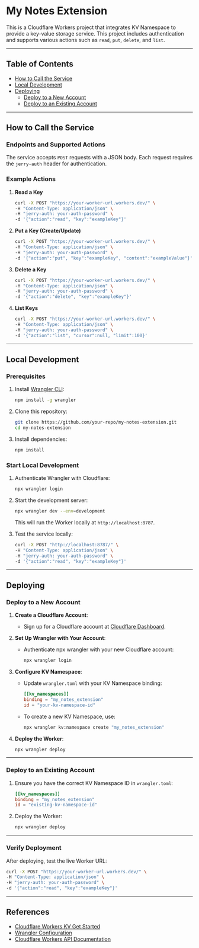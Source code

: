 # My Notes Extension

This is a Cloudflare Workers project that integrates KV Namespace to provide a key-value storage service. This project includes authentication and supports various actions such as `read`, `put`, `delete`, and `list`.

---

## Table of Contents
- [How to Call the Service](#how-to-call-the-service)
- [Local Development](#local-development)
- [Deploying](#deploying)
	- [Deploy to a New Account](#deploy-to-a-new-account)
	- [Deploy to an Existing Account](#deploy-to-an-existing-account)

---

## How to Call the Service

### Endpoints and Supported Actions
The service accepts `POST` requests with a JSON body. Each request requires the `jerry-auth` header for authentication.

### Example Actions
1. **Read a Key**
   ```bash
   curl -X POST "https://your-worker-url.workers.dev/" \
   -H "Content-Type: application/json" \
   -H "jerry-auth: your-auth-password" \
   -d '{"action":"read", "key":"exampleKey"}'
   ```

2. **Put a Key (Create/Update)**
   ```bash
   curl -X POST "https://your-worker-url.workers.dev/" \
   -H "Content-Type: application/json" \
   -H "jerry-auth: your-auth-password" \
   -d '{"action":"put", "key":"exampleKey", "content":"exampleValue"}'
   ```

3. **Delete a Key**
   ```bash
   curl -X POST "https://your-worker-url.workers.dev/" \
   -H "Content-Type: application/json" \
   -H "jerry-auth: your-auth-password" \
   -d '{"action":"delete", "key":"exampleKey"}'
   ```

4. **List Keys**
   ```bash
   curl -X POST "https://your-worker-url.workers.dev/" \
   -H "Content-Type: application/json" \
   -H "jerry-auth: your-auth-password" \
   -d '{"action":"list", "cursor":null, "limit":100}'
   ```

---

## Local Development

### Prerequisites
1. Install [Wrangler CLI](https://developers.cloudflare.com/workers/wrangler/install-and-update/):
   ```bash
   npm install -g wrangler
   ```

2. Clone this repository:
   ```bash
   git clone https://github.com/your-repo/my-notes-extension.git
   cd my-notes-extension
   ```

3. Install dependencies:
   ```bash
   npm install
   ```

### Start Local Development
1. Authenticate Wrangler with Cloudflare:
   ```bash
   npx wrangler login
   ```

2. Start the development server:
   ```bash
   npx wrangler dev --env=development
   ```
   This will run the Worker locally at `http://localhost:8787`.

3. Test the service locally:
   ```bash
   curl -X POST "http://localhost:8787/" \
   -H "Content-Type: application/json" \
   -H "jerry-auth: your-auth-password" \
   -d '{"action":"read", "key":"exampleKey"}'
   ```

---

## Deploying

### Deploy to a New Account

1. **Create a Cloudflare Account**:
	- Sign up for a Cloudflare account at [Cloudflare Dashboard](https://dash.cloudflare.com/).

2. **Set Up Wrangler with Your Account**:
	- Authenticate npx wrangler with your new Cloudflare account:
	  ```bash
	  npx wrangler login
	  ```

3. **Configure KV Namespace**:
	- Update `wrangler.toml` with your KV Namespace binding:
	  ```toml
	  [[kv_namespaces]]
	  binding = "my_notes_extension"
	  id = "your-kv-namespace-id"
	  ```

	- To create a new KV Namespace, use:
	  ```bash
	  npx wrangler kv:namespace create "my_notes_extension"
	  ```

4. **Deploy the Worker**:
   ```bash
   npx wrangler deploy
   ```

---

### Deploy to an Existing Account

1. Ensure you have the correct KV Namespace ID in `wrangler.toml`:
   ```toml
   [[kv_namespaces]]
   binding = "my_notes_extension"
   id = "existing-kv-namespace-id"
   ```

2. Deploy the Worker:
   ```bash
   npx wrangler deploy
   ```

---

### Verify Deployment

After deploying, test the live Worker URL:

```bash
curl -X POST "https://your-worker-url.workers.dev/" \
-H "Content-Type: application/json" \
-H "jerry-auth: your-auth-password" \
-d '{"action":"read", "key":"exampleKey"}'
```

---

## References
- [Cloudflare Workers KV Get Started](https://developers.cloudflare.com/kv/get-started/)
- [Wrangler Configuration](https://developers.cloudflare.com/workers/wrangler/configuration/)
- [Cloudflare Workers API Documentation](https://developers.cloudflare.com/workers/runtime-apis/)
